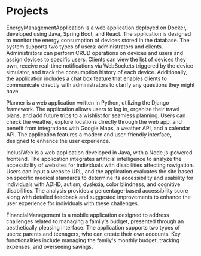 # Projects

EnergyManagementApplication is a web application deployed on Docker, developed using Java, Spring Boot, and React. The application is designed to monitor the energy consumption of devices stored in the database.
The system supports two types of users: administrators and clients. Administrators can perform CRUD operations on devices and users and assign devices to specific users. Clients can view the list of devices they own, receive real-time notifications via WebSockets triggered by the device simulator, and track the consumption history of each device.
Additionally, the application includes a chat box feature that enables clients to communicate directly with administrators to clarify any questions they might have.

Planner is a web application written in Python, utilizing the Django framework. The application allows users to log in, organize their travel plans, and add future trips to a wishlist for seamless planning. Users can check the weather, explore locations directly through the web app, and benefit from integrations with Google Maps, a weather API, and a calendar API.
The application features a modern and user-friendly interface, designed to enhance the user experience.

InclusiWeb is a web application developed in Java, with a Node.js-powered frontend.
The application integrates artificial intelligence to analyze the accessibility of websites for individuals with disabilities affecting navigation. Users can input a website URL, and the application evaluates the site based on specific medical standards to determine its accessibility and usability for individuals with ADHD, autism, dyslexia, color blindness, and cognitive disabilities.
The analysis provides a percentage-based accessibility score along with detailed feedback and suggested improvements to enhance the user experience for individuals with these challenges.

FinancialManagement is a mobile application designed to address challenges related to managing a family's budget, presented through an aesthetically pleasing interface.
The application supports two types of users: parents and teenagers, who can create their own accounts. Key functionalities include managing the family's monthly budget, tracking expenses, and overseeing savings.
